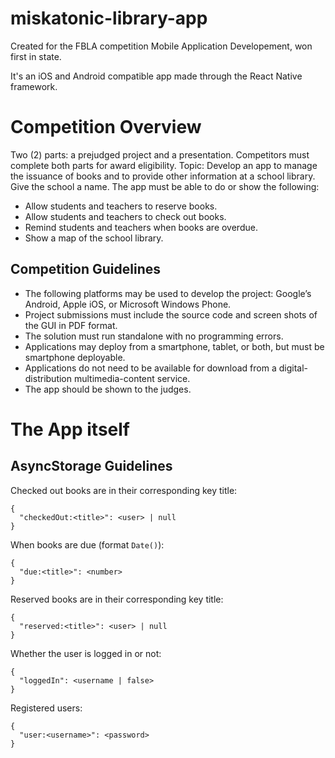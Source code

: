 # miskatonic-library-app

Created for the FBLA competition Mobile Application Developement, won first in state. 

It's an iOS and Android compatible app made through the React Native framework.

# Competition Overview

Two (2) parts: a prejudged project and a presentation. Competitors must complete both parts for award eligibility.
Topic: Develop an app to manage the issuance of books and to provide other information at a school library. Give the school a name. The app must be able to do or show the following:

 - Allow students and teachers to reserve books.
 - Allow students and teachers to check out books.
 - Remind students and teachers when books are overdue.
 - Show a map of the school library.


## Competition Guidelines
 - The following platforms may be used to develop the project: Google’s Android, Apple iOS, or Microsoft Windows Phone.
 - Project submissions must include the source code and screen shots of the GUI in PDF format.
 - The solution must run standalone with no programming errors.
 - Applications may deploy from a smartphone, tablet, or both, but must be smartphone deployable.
 - Applications do not need to be available for download from a digital-distribution multimedia-content service.
 - The app should be shown to the judges.

# The App itself

## AsyncStorage Guidelines

Checked out books are in their corresponding key title:
```
{
  "checkedOut:<title>": <user> | null
}
```
When books are due (format `Date()`):
```
{
  "due:<title>": <number>
}
```
Reserved books are in their corresponding key title:
```
{
  "reserved:<title>": <user> | null
}
```
Whether the user is logged in or not:
```
{
  "loggedIn": <username | false>
}
```

Registered users:
```
{
  "user:<username>": <password>
}
```
